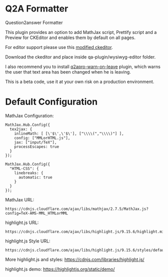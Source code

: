 # Q2A Formatter
Question2answer Formatter

This plugin provides an option to add MathJax script, Prettify script and a Preview for CKEditor and enables them by default on all pages.

For editor support please use this [modified ckeditor](https://github.com/tangruize/q2a-formatter/releases).

Download the ckeditor and place inside qa-plugin/wysiwyg-editor folder. 

I also recommend you to install [q2apro-warn-on-leave](https://github.com/q2apro/q2apro-warn-on-leave) plugin, which warns the user that text area has been changed when he is leaving.

This is a beta code, use it at your own risk on a production environment. 

# Default Configuration
MathJax Configuration:
```
MathJax.Hub.Config({
  tex2jax: {
    inlineMath: [ [\'$\',\'$\'], ["\\\\(","\\\\)"] ],
    config: ["MMLorHTML.js"],
    jax: ["input/TeX"],
    processEscapes: true
  }
});

MathJax.Hub.Config({
  "HTML-CSS": {
    linebreaks: {
      automatic: true
    }
  }
});
```

MathJax URL:
```
https://cdnjs.cloudflare.com/ajax/libs/mathjax/2.7.5/MathJax.js?config=TeX-AMS-MML_HTMLorMML
```

highlight.js URL:
```
https://cdnjs.cloudflare.com/ajax/libs/highlight.js/9.15.6/highlight.min.js
```

highlight.js Style URL:
```
https://cdnjs.cloudflare.com/ajax/libs/highlight.js/9.15.6/styles/default.min.css
```

More highlight.js and styles: https://cdnjs.com/libraries/highlight.js/


highlight.js demo: https://highlightjs.org/static/demo/
